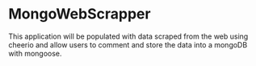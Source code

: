 # MongoWebScrapper
This application will be populated with data scraped from the web using cheerio and allow users to comment and store the data into a mongoDB with mongoose. 
